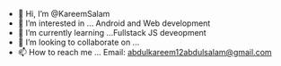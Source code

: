 - 👋 Hi, I’m @KareemSalam
- 👀 I’m interested in ... Android and Web development
- 🌱 I’m currently learning ...Fullstack JS deveopment
- 💞️ I’m looking to collaborate on ...
- 📫 How to reach me ... Email: abdulkareem12abdulsalam@gmail.com

<!---
KareemSalam/KareemSalam is a ✨ special ✨ repository because its `README.md` (this file) appears on your GitHub profile.
You can click the Preview link to take a look at your changes.
--->
